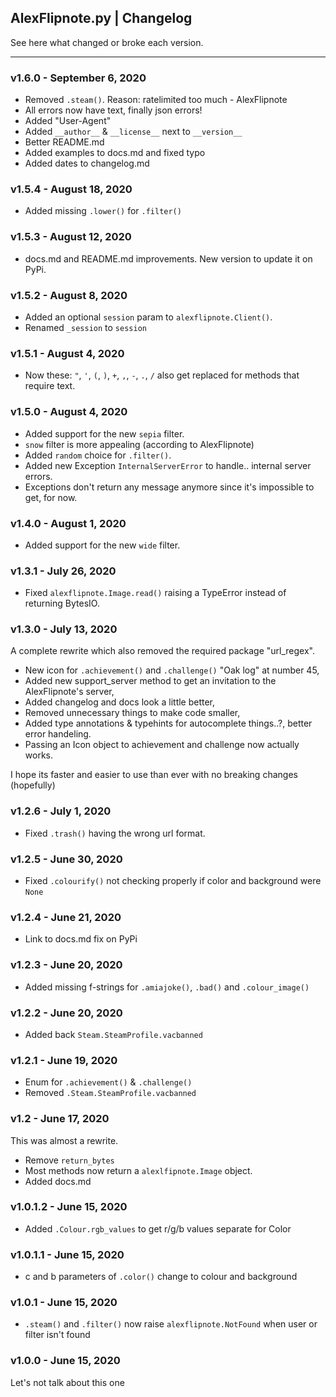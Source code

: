 ## AlexFlipnote.py | Changelog
See here what changed or broke each version.

---

### v1.6.0 - September 6, 2020
- Removed `.steam()`. Reason: ratelimited too much - AlexFlipnote
- All errors now have text, finally json errors!
- Added "User-Agent"
- Added `__author__` & `__license__` next to `__version__`
- Better README.md
- Added examples to docs.md and fixed typo
- Added dates to changelog.md

### v1.5.4 - August 18, 2020
- Added missing `.lower()` for `.filter()`

### v1.5.3 - August 12, 2020
- docs.md and README.md improvements. New version to update it on PyPi.

### v1.5.2 - August 8, 2020
- Added an optional `session` param to `alexflipnote.Client()`.
- Renamed `_session` to `session`

### v1.5.1 - August 4, 2020
- Now these: `"`, `'`, `(`, `)`, `+`, `,`, `-`, `.`, `/` also get replaced for methods that require text.

### v1.5.0 - August 4, 2020
- Added support for the new `sepia` filter.
- `snow` filter is more appealing (according to AlexFlipnote)
- Added `random` choice for `.filter()`.
- Added new Exception `InternalServerError` to handle.. internal server errors.
- Exceptions don't return any message anymore since it's impossible to get, for now.

### v1.4.0 - August 1, 2020
- Added support for the new `wide` filter.

### v1.3.1 - July 26, 2020
- Fixed `alexflipnote.Image.read()` raising a TypeError instead of returning BytesIO.
 
### v1.3.0 - July 13, 2020
A complete rewrite which also removed the required package "url_regex". 

- New icon for `.achievement()` and `.challenge()` "Oak log" at number 45,
- Added new support_server method to get an invitation to the AlexFlipnote's server,
- Added changelog and docs look a little better,
- Removed unnecessary things to make code smaller, 
- Added type annotations & typehints for autocomplete things..?, better error handeling.
- Passing an Icon object to achievement and challenge now actually works.

I hope its faster and easier to use than ever with no breaking changes (hopefully)

### v1.2.6 - July 1, 2020
- Fixed `.trash()` having the wrong url format.

### v1.2.5 - June 30, 2020
- Fixed `.colourify()` not checking properly if color and background were `None`

### v1.2.4 - June 21, 2020
- Link to docs.md fix on PyPi

### v1.2.3 - June 20, 2020
- Added missing f-strings for `.amiajoke()`, `.bad()` and `.colour_image()`

### v1.2.2 - June 20, 2020
- Added back `Steam.SteamProfile.vacbanned`

### v1.2.1 - June 19, 2020
- Enum for `.achievement()` & `.challenge()`
- Removed `.Steam.SteamProfile.vacbanned`

### v1.2 - June 17, 2020
This was almost a rewrite. 

- Remove `return_bytes`
- Most methods now return a `alexlfipnote.Image` object.
- Added docs.md

### v1.0.1.2 - June 15, 2020
- Added `.Colour.rgb_values` to get r/g/b values separate for Color
 
### v1.0.1.1 - June 15, 2020
- c and b parameters of `.color()` change to colour and background

### v1.0.1 - June 15, 2020
- `.steam()` and `.filter()` now raise `alexflipnote.NotFound` when user or filter isn't found

### v1.0.0 - June 15, 2020
Let's not talk about this one
